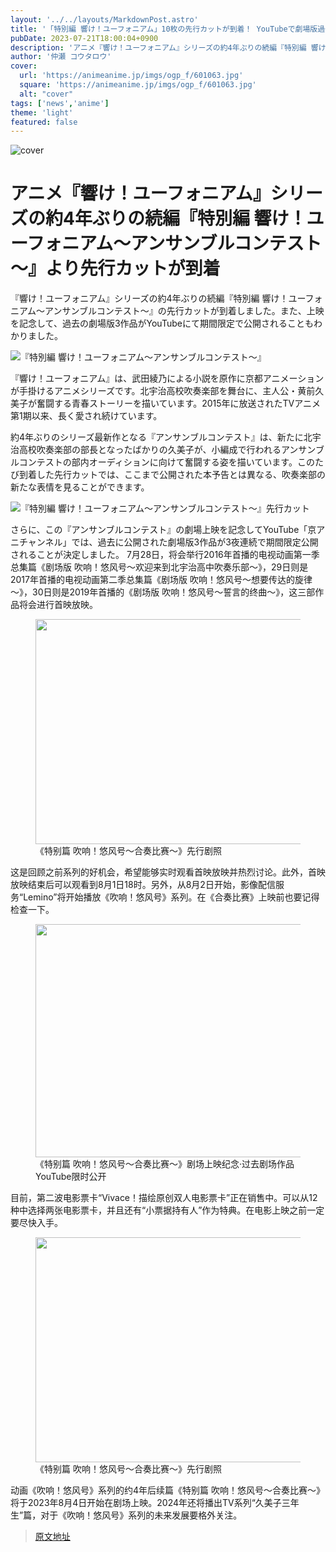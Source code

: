 ```yaml
---
layout: '../../layouts/MarkdownPost.astro'
title: '「特別編 響け！ユーフォニアム」10枚の先行カットが到着！ YouTubeで劇場版過去3作の期間限定公開も'
pubDate: 2023-07-21T18:00:04+0900
description: 'アニメ『響け！ユーフォニアム』シリーズの約4年ぶりの続編『特別編 響け！ユーフォニアム～アンサンブルコンテスト～』より先行カットが到着した。また上映を記念して、過去の劇場版3作品がYouTubeにて期間限定で公開されることもわかった。'
author: '仲瀬 コウタロウ'
cover:
  url: 'https://animeanime.jp/imgs/ogp_f/601063.jpg'
  square: 'https://animeanime.jp/imgs/ogp_f/601063.jpg'
  alt: "cover"
tags: ['news','anime']
theme: 'light'
featured: false
---
```


![cover](https://animeanime.jp/imgs/ogp_f/601063.jpg)

# アニメ『響け！ユーフォニアム』シリーズの約4年ぶりの続編『特別編 響け！ユーフォニアム～アンサンブルコンテスト～』より先行カットが到着

『響け！ユーフォニアム』シリーズの約4年ぶりの続編『特別編 響け！ユーフォニアム～アンサンブルコンテスト～』の先行カットが到着しました。また、上映を記念して、過去の劇場版3作品がYouTubeにて期間限定で公開されることもわかりました。

![『特別編 響け！ユーフォニアム～アンサンブルコンテスト～』](https://animeanime.jp/imgs/zoom/601052.jpg)

『響け！ユーフォニアム』は、武田綾乃による小説を原作に京都アニメーションが手掛けるアニメシリーズです。北宇治高校吹奏楽部を舞台に、主人公・黄前久美子が奮闘する青春ストーリーを描いています。2015年に放送されたTVアニメ第1期以来、長く愛され続けています。

約4年ぶりのシリーズ最新作となる『アンサンブルコンテスト』は、新たに北宇治高校吹奏楽部の部長となったばかりの久美子が、小編成で行われるアンサンブルコンテストの部内オーディションに向けて奮闘する姿を描いています。このたび到着した先行カットでは、ここまで公開された本予告とは異なる、吹奏楽部の新たな表情を見ることができます。

![『特別編 響け！ユーフォニアム～アンサンブルコンテスト～』先行カット](https://animeanime.jp/imgs/zoom/601054.jpg)

さらに、この『アンサンブルコンテスト』の劇場上映を記念してYouTube「京アニチャンネル」では、過去に公開された劇場版3作品が3夜連続で期間限定公開されることが決定しました。
7月28日，将会举行2016年首播的电视动画第一季总集篇《剧场版 吹响！悠风号～欢迎来到北宇治高中吹奏乐部～》，29日则是2017年首播的电视动画第二季总集篇《剧场版 吹响！悠风号～想要传达的旋律～》，30日则是2019年首播的《剧场版 吹响！悠风号～誓言的终曲～》，这三部作品将会进行首映放映。 <br></p><figure class="ctms-editor-image"><img src="https://animeanime.jp/imgs/zoom/601062.jpg" class="inline-article-image" width="640" height="360"><figcaption>《特别篇 吹响！悠风号～合奏比赛～》先行剧照</figcaption></figure><p>这是回顾之前系列的好机会，希望能够实时观看首映放映并热烈讨论。此外，首映放映结束后可以观看到8月1日18时。另外，从8月2日开始，影像配信服务“Lemino”将开始播放《吹响！悠风号》系列。在《合奏比赛》上映前也要记得检查一下。 <br></p><figure class="ctms-editor-image"><img src="https://animeanime.jp/imgs/zoom/601060.jpg" class="inline-article-image" width="640" height="373"><figcaption>《特别篇 吹响！悠风号～合奏比赛～》剧场上映纪念·过去剧场作品YouTube限时公开</figcaption></figure><p>目前，第二波电影票卡“Vivace！描绘原创双人电影票卡”正在销售中。可以从12种中选择两张电影票卡，并且还有“小票据持有人”作为特典。在电影上映之前一定要尽快入手。 <br></p><figure class="ctms-editor-image"><img src="https://animeanime.jp/imgs/zoom/601057.jpg" class="inline-article-image" width="640" height="360"><figcaption>《特别篇 吹响！悠风号～合奏比赛～》先行剧照</figcaption></figure><p>动画《吹响！悠风号》系列的约4年后续篇《特别篇 吹响！悠风号～合奏比赛～》将于2023年8月4日开始在剧场上映。2024年还将播出TV系列“久美子三年生”篇，对于《吹响！悠风号》系列的未来发展要格外关注。

>[原文地址](https://animeanime.jp/article/2023/07/21/78744.html)  